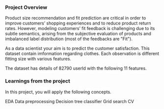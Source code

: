 ### Project Overview

 Product size recommendation and fit prediction are critical in order to improve customers’ shopping experiences and to reduce product return rates. However, modeling customers’ fit feedback is challenging due to its subtle semantics, arising from the subjective evaluation of products and imbalanced label distribution (most of the feedbacks are "Fit").

As a data scientist your aim is to predict the customer satisfaction. This dataset contain imformation regarding clothes. Each observation is different fitting size with various features.

The dataset has details of 82790 userId with the following 11 features.


### Learnings from the project

 In this project, you will apply the following concepts.

EDA
Data preprocessing
Decision tree classifier
Grid search CV


